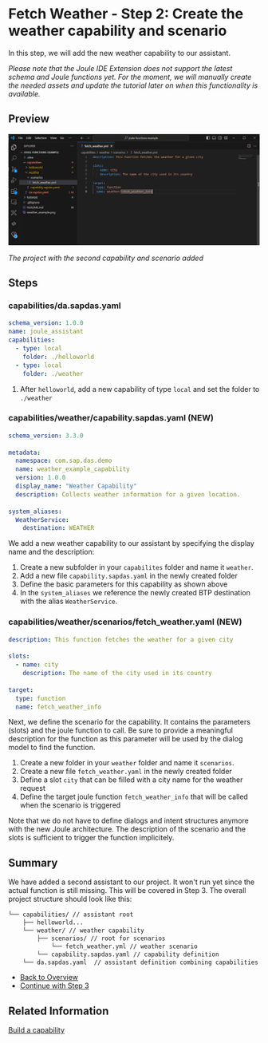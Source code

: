 # Fetch Weather - Step 2: Create the weather capability and scenario

In this step, we will add the new weather capability to our assistant.

*Please note that the Joule IDE Extension does not support the latest schema and Joule functions yet. 
For the moment, we will manually create the needed assets and update the tutorial later on when this functionality is available.*  

## Preview

![image](assets/preview.png)

*The project with the second capability and scenario added*

## Steps

### capabilities/da.sapdas.yaml


```yaml
schema_version: 1.0.0
name: joule_assistant
capabilities:
  - type: local
    folder: ./helloworld
  - type: local
    folder: ./weather

```

1. After `helloworld`, add a new capability of type `local` and set the folder to `./weather`

### capabilities/weather/capability.sapdas.yaml (NEW)

```yaml
schema_version: 3.3.0

metadata:
  namespace: com.sap.das.demo
  name: weather_example_capability
  version: 1.0.0
  display_name: "Weather Capability"
  description: Collects weather information for a given location.

system_aliases:
  WeatherService:
    destination: WEATHER
```

We add a new weather capability to our assistant by specifying the display name and the description:

1. Create a new subfolder in your `capabilites` folder and name it `weather`.
2. Add a new file `capability.sapdas.yaml` in the newly created folder
3. Define the basic parameters for this capability as shown above
4. In the `system_aliases` we reference the newly created BTP destination with the alias `WeatherService`.

### capabilities/weather/scenarios/fetch_weather.yaml (NEW)

```yaml
description: This function fetches the weather for a given city

slots:
  - name: city
    description: The name of the city used in its country

target:
  type: function
  name: fetch_weather_info
```
Next, we define the scenario for the capability. It contains the parameters (slots) and the joule function to call.
Be sure to provide a meaningful description for the function as this parameter will be used by the dialog model to find the function.

1. Create a new folder in your `weather` folder and name it `scenarios`.
2. Create a new file `fetch_weather.yaml` in the newly created folder
3. Define a slot `city` that can be filled with a city name for the weather request
4. Define the target joule function `fetch_weather_info` that will be called when the scenario is triggered

Note that we do not have to define dialogs and intent structures anymore with the new Joule architecture.
The description of the scenario and the slots is sufficient to trigger the function implicitely.

## Summary

We have added a second assistant to our project. It won't run yet since the actual function is still missing.
This will be covered in Step 3. The overall project structure should look like this:

```
└── capabilities/ // assistant root
    ├── helloworld... 
    └── weather/ // weather capability
        ├── scenarios/ // root for scenarios
            └── fetch_weather.yml // weather scenario
        └── capability.sapdas.yaml // capability definition
    └── da.sapdas.yaml  // assistant definition combining capabilities
```

* [Back to Overview](../index.md)
* [Continue with Step 3](../step3/index.md)

## Related Information 

[Build a capability](https://help.sap.com/docs/joule/service-guide/build-capability)
